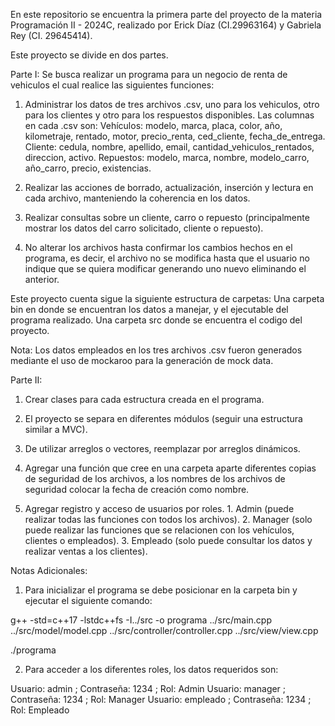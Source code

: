 En este repositorio se encuentra la primera parte del proyecto de la materia Programación II - 2024C, realizado por Erick Díaz (CI.29963164) y Gabriela Rey (CI. 29645414).

Este proyecto se divide en dos partes.

Parte I:
Se busca realizar un programa para un negocio de renta de vehiculos el cual realice las siguientes funciones:

1. Administrar los datos de tres archivos .csv, uno para los vehiculos, otro para los clientes y otro para los respuestos disponibles. Las columnas en cada .csv son:
Vehículos: modelo, marca,  placa, color, año, kilometraje, rentado, motor, precio_renta, ced_cliente, fecha_de_entrega.
Cliente: cedula, nombre, apellido, email, cantidad_vehiculos_rentados, direccion, activo.
Repuestos: modelo, marca, nombre, modelo_carro, año_carro, precio, existencias.

2. Realizar las acciones de borrado, actualización, inserción y lectura en cada archivo, manteniendo la coherencia en los datos.

3. Realizar consultas sobre un cliente, carro o repuesto (principalmente mostrar los datos del carro solicitado, cliente o repuesto).

4. No alterar los archivos hasta confirmar los cambios hechos en el programa, es decir, el archivo no se modifica hasta que el usuario no indique que se quiera modificar generando uno nuevo eliminando el anterior.

Este proyecto cuenta sigue la siguiente estructura de carpetas:
Una carpeta bin en donde se encuentran los datos a manejar, y el ejecutable del programa realizado.
Una carpeta src donde se encuentra el codigo del proyecto.

Nota: Los datos empleados en los tres archivos .csv fueron generados mediante el uso de mockaroo para la generación de mock data.


Parte II: 

1. Crear clases para cada estructura creada en el programa.

2. El proyecto se separa en diferentes módulos (seguir una estructura similar a MVC).

3. De utilizar arreglos o vectores, reemplazar por arreglos dinámicos.

4. Agregar una función que cree en una carpeta aparte diferentes copias de seguridad de los archivos, a los nombres de los archivos de seguridad colocar la fecha de creación como nombre. 

5. Agregar registro y acceso de usuarios por roles.
            1. Admin (puede realizar todas las funciones con todos los archivos).
            2. Manager (solo puede realizar las funciones que se relacionen con los vehículos, clientes o empleados).
            3. Empleado (solo puede consultar los datos  y realizar ventas a los clientes).


Notas Adicionales:

1. Para inicializar el programa se debe posicionar en la carpeta bin y ejecutar el siguiente comando:

g++ -std=c++17 -lstdc++fs -I../src -o programa ../src/main.cpp ../src/model/model.cpp ../src/controller/controller.cpp ../src/view/view.cpp

./programa

2. Para acceder a los diferentes roles, los datos requeridos son:

Usuario: admin    ; Contraseña: 1234 ; Rol: Admin
Usuario: manager  ; Contraseña: 1234 ; Rol: Manager
Usuario: empleado ; Contraseña: 1234 ; Rol: Empleado